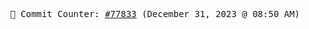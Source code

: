 <p align="center">
    <samp>
        📮 Commit Counter: <a href="https://github.com/Javascript-void0/Javascript-void0/commits/main">#77833</a> (December 31, 2023 @ 08:50 AM)
    </samp>
</p>